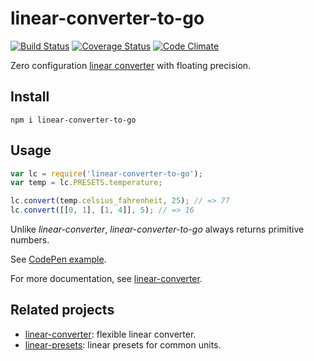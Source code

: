 # linear-converter-to-go

[![Build Status](https://travis-ci.org/javiercejudo/linear-converter-to-go.svg)](https://travis-ci.org/javiercejudo/linear-converter-to-go)
[![Coverage Status](https://coveralls.io/repos/javiercejudo/linear-converter-to-go/badge.svg?branch=master)](https://coveralls.io/r/javiercejudo/linear-converter-to-go?branch=master)
[![Code Climate](https://codeclimate.com/github/javiercejudo/linear-converter-to-go/badges/gpa.svg)](https://codeclimate.com/github/javiercejudo/linear-converter-to-go)

Zero configuration [linear converter](https://github.com/javiercejudo/linear-converter)
with floating precision.

## Install

    npm i linear-converter-to-go

## Usage

```js
var lc = require('linear-converter-to-go');
var temp = lc.PRESETS.temperature;

lc.convert(temp.celsius_fahrenheit, 25); // => 77
lc.convert([[0, 1], [1, 4]], 5); // => 16
```

Unlike *linear-converter*, *linear-converter-to-go* always returns primitive numbers.

See [CodePen example](http://codepen.io/javiercejudo/pen/ojjroJ?editors=101).

For more documentation, see [linear-converter](https://github.com/javiercejudo/linear-converter).

## Related projects

- [linear-converter](https://github.com/javiercejudo/linear-converter): flexible linear converter.
- [linear-presets](https://github.com/javiercejudo/linear-presets): linear presets for common units.
